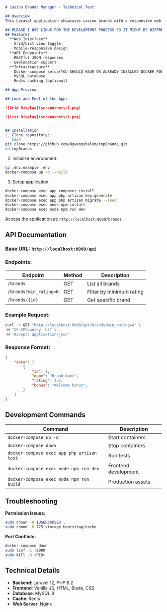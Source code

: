 ```markdown
# Casino Brands Manager - Technical Test

## Overview
This Laravel application showcases casino brands with a responsive web interface and REST API. Built for the BlueWindow PHP Fullstack Developer position, it demonstrates full-stack capabilities with Docker support.

## PLEASE I USE LINUX FOR THE DEVELOPEMNT PROCESS SO IT MIGHT BE DIFFRENT IS YOUR USING WINDOWS ESPECIALLY HWHERE I USE SUDO, FOR SUPER USER IT MIGHT BE DOFFRENT ON WINDOSW
## Features
- **Web Interface**
  - Grid/List view toggle
  - Mobile-responsive design
- **API Endpoints**
  - RESTful JSON responses
  - Geolocation support
- **Infrastructure**
  - Docker-compose setup(YOU SHOULD HAVE OR ALREADY INSALLED DOCKER FOR DESKTOP NO MATTER YOUR OPERATING SYSTEM)
  - MySQL database
  - Redis caching (optional)

## App Preview

## Look and Feel of the App:

![Grid Display](screenshots/1.png)

![List Display](screenshots/2.png)


## Installation
1. Clone repository:
```bash
git clone https://github.com/Ngwangshalom/topBrands.git
cd topBrands
```

2. Initialize environment:
```bash
cp .env.example .env
docker-compose up -d --build
```

3. Setup application:
```bash
docker-compose exec app composer install
docker-compose exec app php artisan key:generate
docker-compose exec app php artisan migrate --seed
docker-compose exec node npm install
docker-compose exec node npm run dev
```

Access the application at: `http://localhost:8080/brands`

## API Documentation
### Base URL: `http://localhost:8080/api`

### Endpoints:
| Endpoint | Method | Description |
|----------|--------|-------------|
| `/brands` | GET | List all brands |
| `/brands?min_rating=N` | GET | Filter by minimum rating |
| `/brands/{id}` | GET | Get specific brand |

### Example Request:
```bash
curl -X GET "http://localhost:8080/api/brands?min_rating=4" \
-H "CF-IPCountry: US" \
-H "Accept: application/json"
```

### Response Format:
```json
{
    "data": [
        {
            "id": 1,
            "name": "Brand Name",
            "rating": 4.5,
            "bonus": "Welcome bonus",
        }
    ]
}
```

## Development Commands
| Command | Description |
|---------|-------------|
| `docker-compose up -d` | Start containers |
| `docker-compose down` | Stop containers |
| `docker-compose exec app php artisan test` | Run tests |
| `docker-compose exec node npm run dev` | Frontend development |
| `docker-compose exec node npm run build` | Production assets |

## Troubleshooting
**Permission Issues:**
```bash
sudo chown -R $USER:$USER .
sudo chmod -R 775 storage bootstrap/cache
```

**Port Conflicts:**
```bash
docker-compose down
sudo lsof -i :8080
sudo kill -9 <PID>
```

## Technical Details
- **Backend**: Laravel 12, PHP 8.2
- **Frontend**: Vanilla JS, HTML, Blade, CSS
- **Database**: MySQL 8
- **Cache**: Redis
- **Web Server**: Nginx
